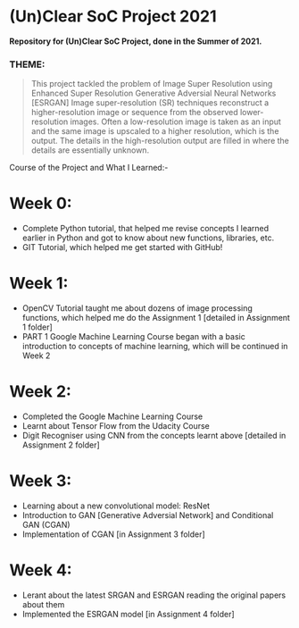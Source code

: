 # (Un)Clear SoC Project 2021

**Repository for (Un)Clear SoC Project, done in the Summer of 2021.**



### THEME: 
> This project tackled the problem of Image Super Resolution using Enhanced Super Resolution Generative Adversial Neural Networks [ESRGAN]  Image super-resolution (SR) techniques reconstruct a higher-resolution image or sequence from the observed lower-resolution images. Often a low-resolution image is taken as an input and the same image is upscaled to a higher resolution, which is the output. The details in the high-resolution output are filled in where the details are essentially unknown.




Course of the Project and What I Learned:-

# Week 0:
  - Complete Python tutorial, that helped me revise concepts I learned earlier in Python and got to know about new functions, libraries, etc.
  - GIT Tutorial, which helped me get started with GitHub!
  
# Week 1:
  - OpenCV Tutorial taught me about dozens of image processing functions, which helped me do the Assignment 1 [detailed in Assignment 1 folder] 
  - PART 1 Google Machine Learning Course began with a basic introduction to concepts of machine learning, which will be continued in Week 2

# Week 2:
  - Completed the Google Machine Learning Course
  - Learnt about Tensor Flow from the Udacity Course
  - Digit Recogniser using CNN from the concepts learnt above [detailed in Assignment 2 folder]

# Week 3:
  - Learning about a new convolutional model: ResNet
  - Introduction to GAN [Generative Adversial Network] and Conditional GAN (CGAN)
  - Implementation of CGAN [in Assignment 3 folder]

# Week 4:
  - Lerant about the latest SRGAN and ESRGAN reading the original papers about them
  - Implemented the ESRGAN model [in Assignment 4 folder]

